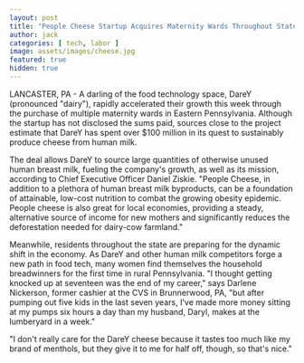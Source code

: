 ```yaml
---
layout: post
title: "People Cheese Startup Acquires Maternity Wards Throughout State"
author: jack
categories: [ tech, labor ]
image: assets/images/cheese.jpg
featured: true
hidden: true
---
```


LANCASTER, PA - A darling of the food technology space, DareY (pronounced "dairy"), rapidly accelerated their growth this week through the purchase of multiple maternity wards in Eastern Pennsylvania. Although the startup has not disclosed the sums paid, sources close to the project estimate that DareY has spent over $100 million in its quest to sustainably produce cheese from human milk. 

The deal allows DareY to source large quantities of otherwise unused human breast milk, fueling the company's growth, as well as its mission, according to Chief Executive Officer Daniel Ziskie. "People Cheese, in addition to a plethora of human breast milk byproducts, can be a foundation of attainable, low-cost nutrition to combat the growing obesity epidemic. People cheese is also great for local economies, providing a steady, alternative source of income for new mothers and significantly reduces the deforestation needed for dairy-cow farmland."

Meanwhile, residents throughout the state are preparing for the dynamic shift in the economy. As DareY and other human milk competitors forge a new path in food tech, many women find themselves the household breadwinners for the first time in rural Pennsylvania. "I thought getting knocked up at seventeen was the end of my career," says Darlene Nickerson, former cashier at the CVS in Brunnerwood, PA, "but after pumping out five kids in the last seven years, I've made  more money sitting at my pumps six hours a day than my husband, Daryl, makes at the lumberyard in a week."

"I don't really care for the DareY cheese because it tastes too much like my brand of menthols, but they give it to me for half off, though, so that's nice."